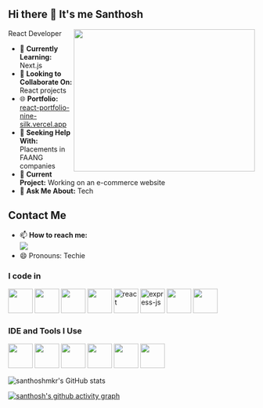 ## Hi there 👋 It's me Santhosh

React Developer
<img align="right" width="370" height="290" src="https://i.pinimg.com/originals/47/f0/34/47f0342cec72b800463bf003eac1257e.gif">                                               
- 🧠 **Currently Learning:** Next.js
- 👯 **Looking to Collaborate On:** React projects
- 🌐 **Portfolio:** [react-portfolio-nine-silk.vercel.app](https://react-portfolio-nine-silk.vercel.app/)
- 🤔 **Seeking Help With:** Placements in FAANG companies
- 🚀 **Current Project:** Working on an e-commerce website
- 💬 **Ask Me About:** Tech

## Contact Me
- 📫 **How to reach me:**
<br />  [<img src="https://img.shields.io/badge/LinkedIn-0077B5?style=for-the-badge&logo=linkedin&logoColor=white" />](https://www.linkedin.com/in/santhosh-k-826178270/)
- 😄 Pronouns: Techie

### I code in
 <img height="50" width="50" src="https://img.icons8.com/color/48/000000/html-5.png" /> <img height="50" width="50" src="https://img.icons8.com/color/48/000000/css3.png" /> <img height="50" width="50" src="https://img.icons8.com/color/48/000000/bootstrap.png" />
<img height="50" width="50" src="https://img.icons8.com/color/48/000000/javascript.png"/> <img width="50" height="50" src="https://img.icons8.com/plasticine/100/react.png" alt="react"/> <img width="50" height="50" src="https://img.icons8.com/ios/50/express-js.png" alt="express-js"/>  <img height="50" width="50" src="https://img.icons8.com/color/48/000000/mongodb.png"/> <img height="50" width="50" src="https://img.icons8.com/color/48/000000/nodejs.png"/> 

### IDE and Tools I Use
<img height="50" width="50" src="https://img.icons8.com/color/48/000000/visual-studio-code-2019.png"/>  <img height="50" width="50" src="https://img.icons8.com/color/50/000000/git.png"/>  <img height="50" width="50" src="https://img.icons8.com/doodle/48/000000/adobe-photoshop.png"/> <img height="50" width="50" src="https://img.icons8.com/color/48/000000/figma--v1.png"/> <img height="50" src="https://img.shields.io/badge/Netlify-00C7B7?style=for-the-badge&logo=netlify&logoColor=white"/> <img height="50" src="https://img.shields.io/badge/Adobe%20XD-FF61F6?style=for-the-badge&logo=Adobe%20XD&logoColor=white"/>


 

![santhoshmkr's GitHub stats](https://github-readme-stats.vercel.app/api?username=santhoshmkr&theme=dark&show_icons=true&&hide=issues,contribs)


[![santhosh's github activity graph](https://github-readme-activity-graph.vercel.app/graph?username=santhoshmkr&bg_color=ffffff&color=000000&line=121212&point=fafafa&area=true&hide_border=true)](https://github.com/ashutosh00710/github-readme-activity-graph)
